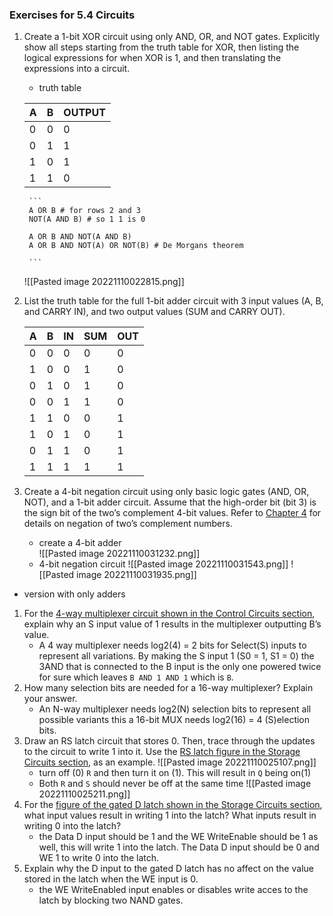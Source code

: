 ### Exercises for 5.4 Circuits


1. Create a 1-bit XOR circuit using only AND, OR, and NOT gates. Explicitly show all steps starting from the truth table for XOR, then listing the logical expressions for when XOR is 1, and then translating the expressions into a circuit.
	- truth table
	
	|A |B  | OUTPUT |
	--- | --- | --- |
	|0|0|0|
	|0|1|1|
	|1|0|1|
	|1|1|0|	

		```
		A OR B # for rows 2 and 3
		NOT(A AND B) # so 1 1 is 0
		
		A OR B AND NOT(A AND B)
		A OR B AND NOT(A) OR NOT(B) # De Morgans theorem
		
		```
	![[Pasted image 20221110022815.png]]

2. List the truth table for the full 1-bit adder circuit with 3 input values (A, B, and CARRY IN), and two output values (SUM and CARRY OUT).

	|A |B | IN | SUM| OUT |
	--- | --- | --- | ---| ---|
	|0|0|0|0|0|
	|1|0|0|1|0
	|0|1|0|1|0
	|0|0|1|1|0
	|1|1|0|0|1	
	|1|0|1|0|1	
	|0|1|1|0|1	
	|1|1|1|1|1		

3. Create a 4-bit negation circuit using only basic logic gates (AND, OR, NOT), and a 1-bit adder circuit. Assume that the high-order bit (bit 3) is the sign bit of the two’s complement 4-bit values. Refer to [Chapter 4](https://diveintosystems.org/book/C4-Binary/signed.html#_signed_binary_integers) for details on negation of two’s complement numbers.
	- create a 4-bit adder 	
	![[Pasted image 20221110031232.png]]
	- 4-bit negation circuit
![[Pasted image 20221110031543.png]]
![[Pasted image 20221110031935.png]]
- version with only adders

1. For the [4-way multiplexer circuit shown in the Control Circuits section](https://diveintosystems.org/book/C5-Arch/controlcircs.html#Fig4waymux), explain why an S input value of 1 results in the multiplexer outputting B’s value.
	- A 4 way multiplexer needs log2(4) = 2 bits for Select(S) inputs to represent all variations. By making the S input 1 (S0 = 1, S1 = 0) the 3AND that is connected to the B input is the only one powered twice for sure which leaves `B AND 1 AND 1` which is `B`.
2. How many selection bits are needed for a 16-way multiplexer? Explain your answer.
	- An N-way multiplexer needs log2(N) selection bits to represent all possible variants this a 16-bit MUX needs log2(16) = 4 (S)election bits.
3. Draw an RS latch circuit that stores 0. Then, trace through the updates to the circuit to write 1 into it. Use the [RS latch figure in the Storage Circuits section](https://diveintosystems.org/book/C5-Arch/storagecircs.html#Figwrite0), as an example.
	![[Pasted image 20221110025107.png]]
	- turn off (0) `R` and then turn it on (1). This will result in `Q` being on(1)
	- Both `R` and `S` should never be off at the same time
	![[Pasted image 20221110025211.png]]
7. For the [figure of the gated D latch shown in the Storage Circuits section](https://diveintosystems.org/book/C5-Arch/storagecircs.html#FiggatedD), what input values result in writing 1 into the latch? What inputs result in writing 0 into the latch?
	- the Data D input should be 1 and the WE WriteEnable should be 1 as well, this will write 1 into the latch. The Data D input should be 0 and WE 1 to write 0 into the latch.
8. Explain why the D input to the gated D latch has no affect on the value stored in the latch when the WE input is 0.
	- the WE WriteEnabled input enables or disables write acces to the latch by blocking two NAND gates.